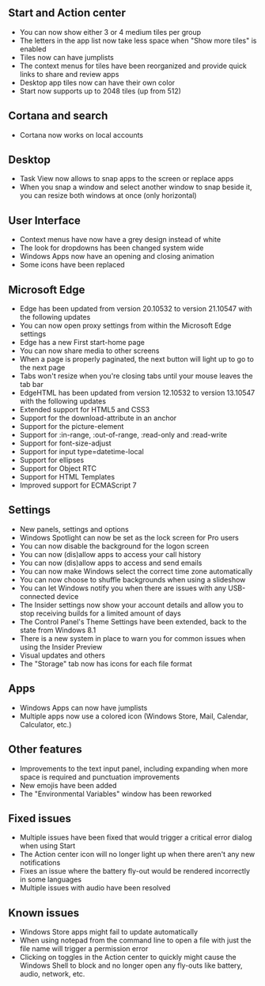 ## Start and Action center
- You can now show either 3 or 4 medium tiles per group
- The letters in the app list now take less space when "Show more tiles" is enabled
- Tiles now can have jumplists
- The context menus for tiles have been reorganized and provide quick links to share and review apps
- Desktop app tiles now can have their own color
- Start now supports up to 2048 tiles (up from 512)

## Cortana and search
- Cortana now works on local accounts

## Desktop
- Task View now allows to snap apps to the screen or replace apps
- When you snap a window and select another window to snap beside it, you can resize both windows at once (only horizontal)

## User Interface
- Context menus have now have a grey design instead of white
- The look for dropdowns has been changed system wide
- Windows Apps now have an opening and closing animation
- Some icons have been replaced

## Microsoft Edge
- Edge has been updated from version 20.10532 to version 21.10547 with the following updates
 - You can now open proxy settings from within the Microsoft Edge settings
 - Edge has a new First start-home page
 - You can now share media to other screens
 - When a page is properly paginated, the next button will light up to go to the next page
 - Tabs won't resize when you're closing tabs until your mouse leaves the tab bar
- EdgeHTML has been updated from version 12.10532 to version 13.10547 with the following updates
 - Extended support for HTML5 and CSS3
 - Support for the download-attribute in an anchor
 - Support for the picture-element
 - Support for :in-range, :out-of-range, :read-only and :read-write
 - Support for font-size-adjust
 - Support for input type=datetime-local
 - Support for ellipses
 - Support for Object RTC
 - Support for HTML Templates
 - Improved support for ECMAScript 7

## Settings
- New panels, settings and options
 - Windows Spotlight can now be set as the lock screen for Pro users
 - You can now disable the background for the logon screen
 - You can now (dis)allow apps to access your call history
 - You can now (dis)allow apps to access and send emails
 - You can now make Windows select the correct time zone automatically
 - You can now choose to shuffle backgrounds when using a slideshow
 - You can let Windows notify you when there are issues with any USB-connected device
 - The Insider settings now show your account details and allow you to stop receiving builds for a limited amount of days
 - The Control Panel's Theme Settings have been extended, back to the state from Windows 8.1
 - There is a new system in place to warn you for common issues when using the Insider Preview
- Visual updates and others
 - The "Storage" tab now has icons for each file format

## Apps
- Windows Apps can now have jumplists
- Multiple apps now use a colored icon (Windows Store, Mail, Calendar, Calculator, etc.)

## Other features
- Improvements to the text input panel, including expanding when more space is required and punctuation improvements
- New emojis have been added
- The "Environmental Variables" window has been reworked

## Fixed issues
- Multiple issues have been fixed that would trigger a critical error dialog when using Start
- The Action center icon will no longer light up when there aren't any new notifications
- Fixes an issue where the battery fly-out would be rendered incorrectly in some languages
- Multiple issues with audio have been resolved

## Known issues
- Windows Store apps might fail to update automatically
- When using notepad from the command line to open a file with just the file name will trigger a permission error
- Clicking on toggles in the Action center to quickly might cause the Windows Shell to block and no longer open any fly-outs like battery, audio, network, etc.

